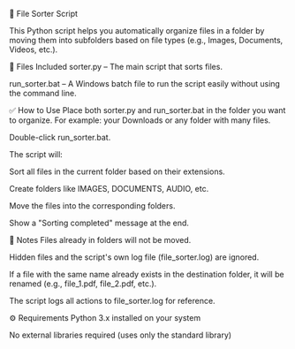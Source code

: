 📁 File Sorter Script

This Python script helps you automatically organize files in a folder by moving them into subfolders based on file types (e.g., Images, Documents, Videos, etc.).

🧾 Files Included
sorter.py – The main script that sorts files.

run_sorter.bat – A Windows batch file to run the script easily without using the command line.

✅ How to Use
Place both sorter.py and run_sorter.bat in the folder you want to organize.
For example: your Downloads or any folder with many files.

Double-click run_sorter.bat.

The script will:

Sort all files in the current folder based on their extensions.

Create folders like IMAGES, DOCUMENTS, AUDIO, etc.

Move the files into the corresponding folders.

Show a "Sorting completed" message at the end.

📝 Notes
Files already in folders will not be moved.

Hidden files and the script's own log file (file_sorter.log) are ignored.

If a file with the same name already exists in the destination folder, it will be renamed (e.g., file_1.pdf, file_2.pdf, etc.).

The script logs all actions to file_sorter.log for reference.

⚙️ Requirements
Python 3.x installed on your system

No external libraries required (uses only the standard library)

